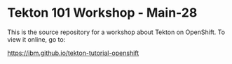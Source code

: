 # Tekton 101 Workshop - Main-28

This is the source repository for a workshop about Tekton on OpenShift. To view it online, go to:

<https://ibm.github.io/tekton-tutorial-openshift>

